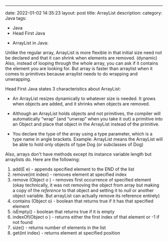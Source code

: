 ---
date: 2022-01-02 14:35:23
layout: post
title: ArrayList
description:
category: Java
tags:
  - Java
  - Head First Java
  
* ArrayList in Java:

Unlike the regular array, ArrayList is more flexible in that initial size need not be declared and that it can shrink when elements are removed. (dynamic)
Also, instead of looping through the whole array, you can ask if it contains the element you are looking for. But array is faster than arraylist when it comes
to primitives because arraylist needs to do wrapping and unwrapping.

Head First Java states 3 characteristics about ArrayList:
* An ArrayList resizes dynamically to whatever size is needed. It
  grows when objects are added, and it shrinks when objects are
  removed.

* Although an ArrayList holds objects and not primitives, the
compiler will automatically “wrap” (and “unwrap” when you take
it out) a primitive into an Object and place that object in the
ArrayList instead of the primitive.

* You declare the type of the array using a type parameter, which is
  a type name in angle brackets. Example: ArrayList<Dog> means
  the ArrayList will be able to hold only objects of type Dog (or
  subclasses of Dog)

Also, arrays don't have methods except its instance variable length but arraylists do. Here are the following: 

1) add(E e) - appends specified element to the END of the list
2) remove(int index) - removes element at specified index 
3) remove (Object o ) - removes first occurrence of specified element (okay technically, it was not removing the object from array but
making a copy of the *reference* to that object and setting it to *null* or another object variable. But arrayList can actually remove 
its reference entirely)
4) contains (Object o) - boolean that returns true if it has that specified element
5) isEmpty() - boolean that returns true if it is empty
6) indexOf(Object o ) -  returns either the first index of that element or -1 if not found
7) size() - returns number of elements in the list
8) get(int index) - returns element at specified position









